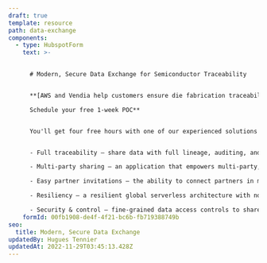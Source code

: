 ```yaml
---
draft: true
template: resource
path: data-exchange
components:
  - type: HubspotForm
    text: >-
      

      # Modern, Secure Data Exchange for Semiconductor Traceability


      **[AWS and Vendia help customers ensure die fabrication traceability across systems and organizations – while protecting IP – with the world’s most powerful real-time data sharing platform. Learn More.](https://8766854.fs1.hubspotusercontent-na1.net/hubfs/8766854/AWS%20Collateral/AWS%20+%20Vendia%20Semi-Conductor%20Traceability.pdf)**![aws_vendiaCloud](https://8766854.fs1.hubspotusercontent-na1.net/hubfs/8766854/aws_vendiaCloud.png)**\

      Schedule your free 1-week POC**


      You'll get four free hours with one of our experienced solutions architects who will help you turn your data model into a working POC that includes: 


      - Full traceability – share data with full lineage, auditing, and immutability

      - Multi-party sharing – an application that empowers multi-party, secure data sharing.

      - Easy partner invitations – the ability to connect partners in minutes, not weeks.

      - Resiliency – a resilient global serverless architecture with no operational overhead.

      - Security & control – fine-grained data access controls to share with confidence with any number of partners.
    formId: 00fb1908-de4f-4f21-bc6b-fb719388749b
seo:
  title: Modern, Secure Data Exchange
updatedBy: Hugues Tennier
updatedAt: 2022-11-29T03:45:13.428Z
---
```

